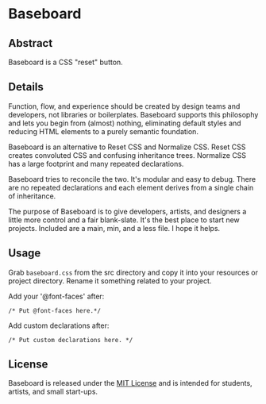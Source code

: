 # Baseboard #

## Abstract ##

Baseboard is a CSS "reset" button.

## Details ##

Function, flow, and experience should be created by design teams and developers, not libraries or boilerplates. Baseboard supports this philosophy and lets you begin from (almost) nothing, eliminating default styles and reducing HTML elements to a purely semantic foundation.

Baseboard is an alternative to Reset CSS and Normalize CSS. Reset CSS creates convoluted CSS and confusing inheritance trees. Normalize CSS has a large footprint and many repeated declarations.

Baseboard tries to reconcile the two. It's modular and easy to debug. There are no repeated declarations and each element derives from a single chain of inheritance.

The purpose of Baseboard is to give developers, artists, and designers a little more control and a fair blank-slate. It's the best place to start new projects. Included are a main, min, and a less file. I hope it helps.

## Usage ##

Grab `baseboard.css` from the src directory and copy it into your resources or project directory. Rename it something related to your project.

Add your '@font-faces' after:

`/* Put @font-faces here.*/`

Add custom declarations after:

`/* Put custom declarations here. */`

## License ##

Baseboard is released under the [MIT License](https://opensource.org/licenses/MIT) and is intended for students, artists, and small start-ups.
